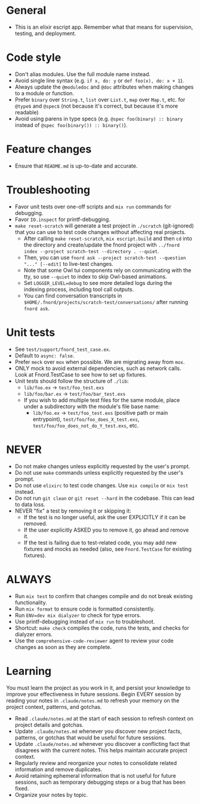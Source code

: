# General
- This is an elixir escript app. Remember what that means for supervision, testing, and deployment.

# Code style
- Don't alias modules. Use the full module name instead.
- Avoid single line syntax (e.g. `if x, do: y` or `def foo(x), do: x + 1`).
- Always update the `@moduledoc` and `@doc` attributes when making changes to a module or function.
- Prefer `binary` over `String.t`, `list` over `List.t`, `map` over `Map.t`, etc. for `@type`s and `@spec`s (not because it's correct, but because it's more readable)
- Avoid using parens in type specs (e.g. `@spec foo(binary) :: binary` instead of `@spec foo(binary()) :: binary()`).

# Feature changes
- Ensure that `README.md` is up-to-date and accurate.

# Troubleshooting
- Favor unit tests over one-off scripts and `mix run` commands for debugging.
- Favor `IO.inspect` for printf-debugging.
- `make reset-scratch` will generate a test project in `./scratch` (git-ignored) that you can use to test code changes without affecting real projects.
  - After calling `make reset-scratch`, `mix escript.build` and then `cd` into the directory and create/update the fnord project with `../fnord index --project scratch-test --directory . --quiet`.
  - Then, you can use `fnord ask --project scratch-test --question "..." [--edit]` to live-test changes.
  - Note that some Owl tui components rely on communicating with the tty, so use `--quiet` to index to skip Owl-based animations.
  - Set `LOGGER_LEVEL=debug` to see more detailed logs during the indexing process, including tool call outputs.
  - You can find conversation transcripts in `$HOME/.fnord/projects/scratch-test/conversations/` after running `fnord ask`.

# Unit tests
- See `test/support/fnord_test_case.ex`.
- Default to `async: false`.
- Prefer `meck` over `mox` when possible. We are migrating away from `mox`.
- ONLY mock to avoid external dependencies, such as network calls. Look at Fnord.TestCase to see how to set up fixtures.
- Unit tests should follow the structure of `./lib`:
  - `lib/foo.ex` -> `test/foo_test.exs`
  - `lib/foo/bar.ex` -> `test/foo/bar_test.exs`
  - If you wish to add multiple test files for the same module, place under a subdirectory with the module's file base name:
    - `lib/foo.ex` -> `test/foo_test.exs` (positive path or main entrypoint), `test/foo/foo_does_X_test.exs`, `test/foo/foo_does_not_do_Y_test.exs`, etc.

# NEVER
- Do not make changes unless explicitly requested by the user's prompt.
- Do not use `make` commands unless explicitly requested by the user's prompt.
- Do not use `elixirc` to test code changes. Use `mix compile` or `mix test` instead.
- Do not run `git clean` or `git reset --hard` in the codebase. This can lead to data loss.
- NEVER "fix" a test by removing it or skipping it:
  - If the test is no longer useful, ask the user EXPLICITLY if it can be removed.
  - If the user explicitly ASKED you to remove it, go ahead and remove it.
  - If the test is failing due to test-related code, you may add new fixtures and mocks as needed (also, see `Fnord.TestCase` for existing fixtures).

# ALWAYS
- Run `mix test` to confirm that changes compile and do not break existing functionality.
- Run `mix format` to ensure code is formatted consistently.
- Run `ENV=dev mix dialyzer` to check for type errors.
- Use printf-debugging instead of `mix run` to troubleshoot.
- Shortcut: `make check` compiles the code, runs the tests, and checks for dialyzer errors.
- Use the `comprehensive-code-reviewer` agent to review your code changes as soon as they are complete.

# Learning
You must learn the project as you work in it, and persist your knowledge to improve your effectiveness in future sessions.
Begin EVERY session by reading your notes in `.claude/notes.md` to refresh your memory on the project context, patterns, and gotchas.
- Read `.claude/notes.md` at the start of each session to refresh context on project details and gotchas.
- Update `.claude/notes.md` whenever you discover new project facts, patterns, or gotchas that would be useful for future sessions.
- Update `.claude/notes.md` whenever you discover a conflicting fact that disagrees with the current notes. This helps maintain accurate project context.
- Regularly review and reorganize your notes to consolidate related information and remove duplicates.
- Avoid retaining ephemeral information that is not useful for future sessions, such as temporary debugging steps or a bug that has been fixed.
- Organize your notes by topic.
